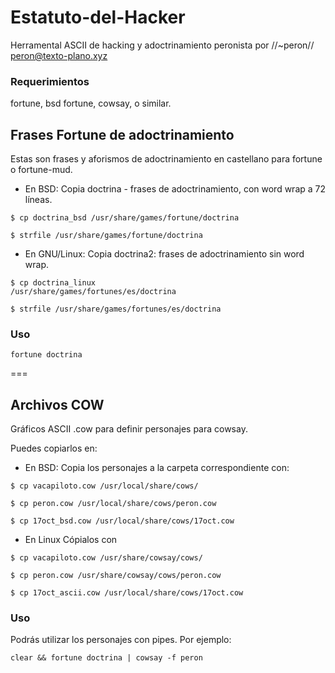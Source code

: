 # Estatuto-del-Hacker
Herramental ASCII de hacking y adoctrinamiento peronista 
por //~peron// <peron@texto-plano.xyz>

### Requerimientos
fortune, bsd fortune, cowsay, o similar.

## Frases Fortune de adoctrinamiento

Estas son frases y aforismos de adoctrinamiento en castellano para fortune o fortune-mud.

  * En BSD: 
Copia doctrina - frases de adoctrinamiento, con word wrap a 72 líneas. 

<code>$ cp doctrina_bsd /usr/share/games/fortune/doctrina</code>

<code>$ strfile /usr/share/games/fortune/doctrina</code>

  * En GNU/Linux:
Copia doctrina2: frases de adoctrinamiento sin word wrap.

<code>$ cp doctrina_linux /usr/share/games/fortunes/es/doctrina</code>

<code>$ strfile /usr/share/games/fortunes/es/doctrina</code>


### Uso

<code>fortune doctrina</code>

===

## Archivos COW

Gráficos ASCII .cow para definir personajes para cowsay.

Puedes copiarlos en:

* En BSD:
Copia los personajes a la carpeta correspondiente con:

<code>$ cp vacapiloto.cow /usr/local/share/cows/</code>

<code>$ cp peron.cow /usr/local/share/cows/peron.cow</code>

<code>$ cp 17oct_bsd.cow /usr/local/share/cows/17oct.cow</code>

* En Linux 
Cópialos con

<code>$ cp vacapiloto.cow /usr/share/cowsay/cows/</code>

<code>$ cp peron.cow /usr/share/cowsay/cows/peron.cow</code>

<code>$ cp 17oct_ascii.cow /usr/local/share/cows/17oct.cow</code>


### Uso

Podrás utilizar los personajes con pipes. Por ejemplo:

<code>clear && fortune doctrina | cowsay -f peron</code>

